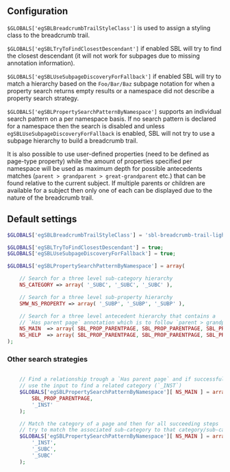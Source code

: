 ## Configuration

`$GLOBALS['egSBLBreadcrumbTrailStyleClass']` is used to assign a styling class to the breadcrumb trail.

`$GLOBALS['egSBLTryToFindClosestDescendant']` if enabled SBL will try to find the closest descendant
(it will not work for subpages due to missing annotation information).

`$GLOBALS['egSBLUseSubpageDiscoveryForFallback']` if enabled SBL will try to match a hierarchy
based on the `Foo/Bar/Baz` subpage notation for when a property search returns empty results or a
namespace did not describe a property search strategy.

`$GLOBALS['egSBLPropertySearchPatternByNamespace']` supports an individual search pattern on
a per namespace basis. If no search pattern is declared for a namespace then the search is disabled and
unless `egSBLUseSubpageDiscoveryForFallback` is enabled, SBL will not try to use a subpage hierarchy
to build a breadcrumb trail.

It is also possible to use user-defined properties (need to be defined as page-type property) while the amount
of properties specified per namespace will be used as maximum depth for possible antecedents matches
(`parent > grandparent > great-grandparent` etc.) that can be found relative to the current subject.
If multiple parents or children are available for a subject then only one of each can be displayed
due to the nature of the breadcrumb trail.

## Default settings

```php
$GLOBALS['egSBLBreadcrumbTrailStyleClass'] = 'sbl-breadcrumb-trail-light';

$GLOBALS['egSBLTryToFindClosestDescendant'] = true;
$GLOBALS['egSBLUseSubpageDiscoveryForFallback'] = true;

$GLOBALS['egSBLPropertySearchPatternByNamespace'] = array(

	// Search for a three level sub-category hierarchy
	NS_CATEGORY => array( '_SUBC', '_SUBC', '_SUBC' ),

	// Search for a three level sub-property hierarchy
	SMW_NS_PROPERTY => array( '_SUBP', '_SUBP', '_SUBP' ),

	// Search for a three level antecedent hierarchy that contains a
	// `Has parent page` annotation which is to follow `parent > grandparent > great-grandparent`
	NS_MAIN  => array( SBL_PROP_PARENTPAGE, SBL_PROP_PARENTPAGE, SBL_PROP_PARENTPAGE ),
	NS_HELP  => array( SBL_PROP_PARENTPAGE, SBL_PROP_PARENTPAGE, SBL_PROP_PARENTPAGE )
);
```

### Other search strategies

```php

	// Find a relationship trough a `Has parent page` and if successful
	// use the input to find a related category (`_INST`)
	$GLOBALS['egSBLPropertySearchPatternByNamespace'][ NS_MAIN ] = array(
		SBL_PROP_PARENTPAGE,
		'_INST'
	);

	// Match the category of a page and then for all succeeding steps
	// try to match the associated sub-category to that category/sub-category
	$GLOBALS['egSBLPropertySearchPatternByNamespace'][ NS_MAIN ] = array(
		'_INST',
		'_SUBC',
		'_SUBC'
	);
```
